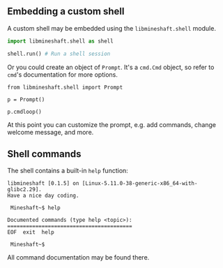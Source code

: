 ## Embedding a custom shell
A custom shell may be embedded using the `libmineshaft.shell` module. 
```python
import libmineshaft.shell as shell

shell.run() # Run a shell session
```
 Or you could create an object of `Prompt`. It's a `cmd.Cmd` object, so refer to `cmd`'s documentation for more options.
 ```
from libmineshaft.shell import Prompt

p = Prompt()

p.cmdloop()
 
```



At this point you can customize the prompt, e.g. add commands, change welcome message, and more.




## Shell commands 
The shell contains a built-in `help` function:



```
libmineshaft [0.1.5] on [Linux-5.11.0-38-generic-x86_64-with-glibc2.29].
Have a nice day coding.

 Mineshaft~$ help

Documented commands (type help <topic>):
========================================
EOF  exit  help

 Mineshaft~$ 
```

All command documentation may be found there.
